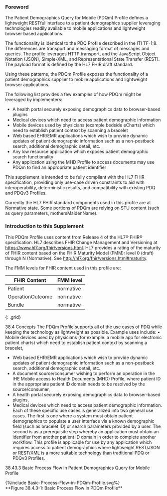 ### Foreword
The Patient Demographics Query for Mobile (PDQm) Profile defines a lightweight RESTful interface to a patient demographics supplier leveraging technologies readily available to mobile applications and lightweight browser based applications.

The functionality is identical to the PDQ Profile described in the ITI TF-1:8. The differences are transport and messaging format of messages and queries. The profile leverages HTTP transport, and the JavaScript Object Notation (JSON), Simple-XML, and Representational State Transfer (REST). The payload format is defined by the HL7 FHIR draft standard.

Using these patterns, the PDQm Profile exposes the functionality of a patient demographics supplier to mobile applications and lightweight browser applications.

The following list provides a few examples of how PDQm might be leveraged by implementers:
-   A health portal securely exposing demographics data to browser-based plugins
-   Medical devices which need to access patient demographic information
-   Mobile devices used by physicians (example bedside eCharts) which need to establish patient context by scanning a bracelet
-   Web based EHR/EMR applications which wish to provide dynamic updates of patient demographic information such as a non-postback search,  additional demographic detail, etc.
-   Any low resource application which exposes patient demographic search functionality
-   Any application using the MHD Profile to access documents may use PDQm to find an appropriate patient identifier

This supplement is intended to be fully compliant with the HL7 FHIR specification, providing only use-case driven constraints to aid with interoperability, deterministic results, and compatibility with existing PDQ and PDQv3 Profiles.

Currently the HL7 FHIR standard components used in this profile are at Normative state. Some portions of PDQm are relying on STU content (such as query parameters, mothersMaidenName).

### Introduction to this Supplement
This PDQm Profile uses content from Release 4 of the HL7®  FHIR®  specification. HL7 describes FHIR Change Management and Versioning at https://www.hl7.org/fhir/versions.html. HL7 provides a rating of the maturity of FHIR content based on the FHIR Maturity Model (FMM): level 0 (draft) through N (Normative). See http://hl7.org/fhir/versions.html#maturity.

The FMM levels for FHIR content used in this profile are:

FHIR Content|FMM level
---|---
Patient|normative
OperationOutcome|normative
Bundle|normative
{: .grid}

38.4 Concepts
The PDQm Profile supports all of the use cases of PDQ while keeping the technology as lightweight as possible. Example uses include:
•	Mobile devices used by physicians (for example: a mobile app for electronic patient charts) which need to establish patient context by scanning a bracelet,
*	Web based EHR/EMR applications which wish to provide dynamic updates of patient demographic information such as a non-postback search, additional demographic detail, etc.
*	A document source/consumer wishing to perform an operation in the IHE Mobile access to Health Documents (MHD) Profile, where patient ID in the appropriate patient ID domain needs to be resolved by the source/consumer,
*	A health portal securely exposing demographics data to browser-based plugins,
*	Medical devices which need to access patient demographic information.
Each of these specific use cases is generalized into two general use cases. The first is one where a system must obtain patient demographics to populate a user interface via a known demographic field (such as bracelet ID) or search parameters provided by a user. The second is as a prerequisite step whereby an application must obtain an identifier from another patient ID domain in order to complete another workflow.
This profile is applicable for use by any application which requires access to patient demographics where lightweight REST/JSON or REST/XML is a more suitable technology than traditional PDQ or PDQv3 Profiles.

38.43.3 Basic Process Flow in Patient Demographics Query for Mobile Profile

<div>
{%include Basic-Process-Flow-in-PDQm-Profile.svg%}
</div>
**Figure 38.4.3-1: Basic Process Flow in PDQm Profile**

